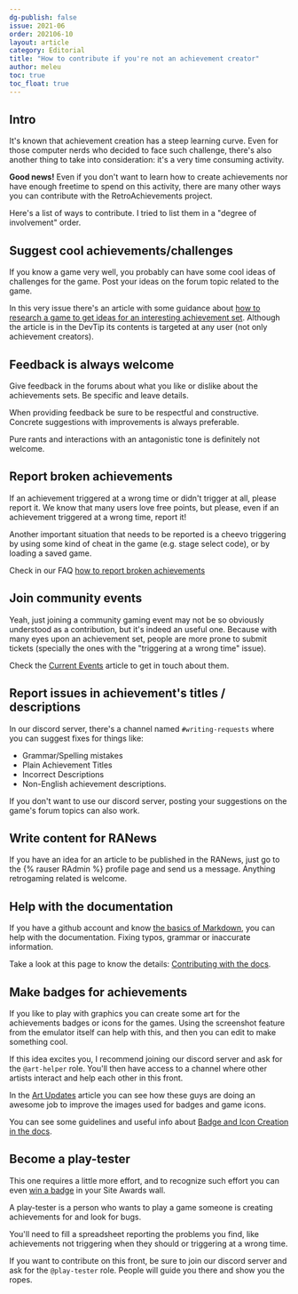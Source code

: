 ```yaml
---
dg-publish: false
issue: 2021-06
order: 202106-10
layout: article
category: Editorial
title: "How to contribute if you're not an achievement creator"
author: meleu
toc: true
toc_float: true
---
```



## Intro

It's known that achievement creation has a steep learning curve. Even for those computer nerds who decided to face such challenge, there's also another thing to take into consideration: it's a very time consuming activity.

**Good news!** Even if you don't want to learn how to create achievements nor have enough freetime to spend on this activity, there are many other ways you can contribute with the RetroAchievements project.

Here's a list of ways to contribute. I tried to list them in a "degree of involvement" order.


## Suggest cool achievements/challenges

If you know a game very well, you probably can have some cool ideas of challenges for the game. Post your ideas on the forum topic related to the game.

In this very issue there's an article with some guidance about [how to research a game to get ideas for an interesting achievement set](devtip). Although the article is in the DevTip its contents is targeted at any user (not only achievement creators).


## Feedback is always welcome

Give feedback in the forums about what you like or dislike about the achievements sets. Be specific and leave details.

When providing feedback be sure to be respectful and constructive. Concrete suggestions with improvements is always preferable.

Pure rants and interactions with an antagonistic tone is definitely not welcome.

## Report broken achievements

If an achievement triggered at a wrong time or didn't trigger at all, please report it. We know that many users love free points, but please, even if an achievement triggered at a wrong time, report it!

Another important situation that needs to be reported is a cheevo triggering by using some kind of cheat in the game (e.g. stage select code), or by loading a saved game.

Check in our FAQ [how to report broken achievements](https://docs.retroachievements.org/FAQ/#how-do-i-report-a-broken-achievement)


## Join community events

Yeah, just joining a community gaming event may not be so obviously understood as a contribution, but it's indeed an useful one. Because with many eyes upon an achievement set, people are more prone to submit tickets (specially the ones with the "triggering at a wrong time" issue).

Check the [Current Events](events) article to get in touch about them.



## Report issues in achievement's titles / descriptions

In our discord server, there's a channel named `#writing-requests` where you can suggest fixes for things like:

- Grammar/Spelling mistakes
- Plain Achievement Titles
- Incorrect Descriptions
- Non-English achievement descriptions. 

If you don't want to use our discord server, posting your suggestions on the game's forum topics can also work.


## Write content for RANews

If you have an idea for an article to be published in the RANews, just go to the {% rauser RAdmin %} profile page and send us a message. Anything retrogaming related is welcome.


## Help with the documentation

If you have a github account and know [the basics of Markdown](https://commonmark.org/help/tutorial/), you can help with the documentation. Fixing typos, grammar or inaccurate information.

Take a look at this page to know the details: [Contributing with the docs](https://docs.retroachievements.org/Contributing-with-the-docs/).




## Make badges for achievements

If you like to play with graphics you can create some art for the achievements badges or icons for the games. Using the screenshot feature from the emulator itself can help with this, and then you can edit to make something cool.

If this idea excites you, I recommend joining our discord server and ask for the `@art-helper` role. You'll then have access to a channel where other artists interact and help each other in this front.

In the [Art Updates](art-updates) article you can see how these guys are doing an awesome job to improve the images used for badges and game icons.

You can see some guidelines and useful info about [Badge and Icon Creation in the docs](https://docs.retroachievements.org/Badge-and-Icon-Creation/).



## Become a play-tester

This one requires a little more effort, and to recognize such effort you can even [win a badge](https://retroachievements.org/game/15950) in your Site Awards wall.

A play-tester is a person who wants to play a game someone is creating achievements for and look for bugs.

You'll need to fill a spreadsheet reporting the problems you find, like achievements not triggering when they should or triggering at a wrong time.

If you want to contribute on this front, be sure to join our discord server and ask for the `@play-tester` role. People will guide you there and show you the ropes.

